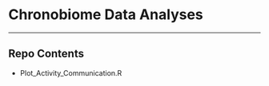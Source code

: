 Chronobiome Data Analyses
==============================================

---------------------------------------------------------------------------------
Repo Contents
---------------------------------------------------------------------------------
* Plot_Activity_Communication.R
